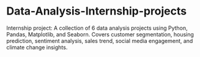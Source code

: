 # Data-Analysis-Internship-projects
Internship project: A collection of 6 data analysis projects using Python, Pandas, Matplotlib, and Seaborn. Covers customer segmentation, housing prediction, sentiment analysis, sales trend, social media engagement, and climate change insights.
